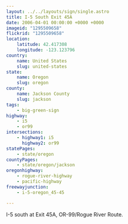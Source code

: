 ```yaml
---
layout: ../../layouts/sign/single.astro
title: I-5 South Exit 45A
date: 2006-04-01 00:00:00 +0000 +0000
imageid: "1295509658"
flickrid: "1295509658"
location:
    latitude: 42.417308
    longitude: -123.123796
country:
    name: United States
    slug: united-states
state:
    name: Oregon
    slug: oregon
county:
    name: Jackson County
    slug: jackson
tags:
    - big-green-sign
highway:
    - i5
    - or99
intersections:
    - highway1: i5
      highway2: or99
statePages:
    - state/oregon
countyPages:
    - state/oregon/jackson
oregonhighway:
    - rogue-river-highway
    - pacific-highway
freewayjunction:
    - i-5-oregon_45-45

---
```

I-5 south at Exit 45A, OR-99/Rogue River Route.